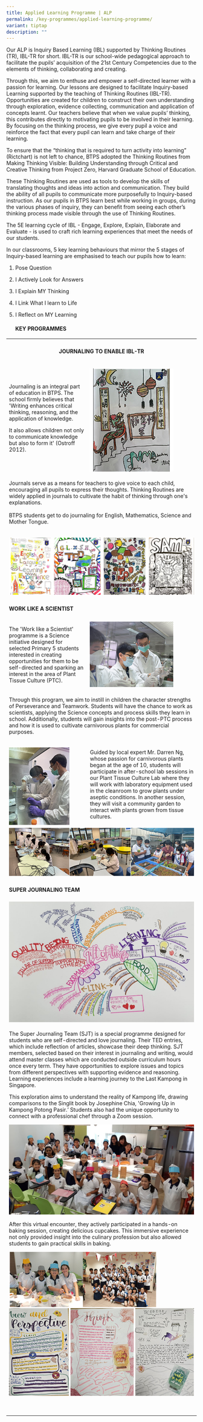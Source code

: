 ```yaml
---
title: Applied Learning Programme | ALP
permalink: /key-programmes/applied-learning-programme/
variant: tiptap
description: ""
---
```

<p>Our ALP is Inquiry Based Learning (IBL) supported by Thinking Routines
(TR), IBL-TR for short. IBL-TR is our school-wide pedagogical approach
to facilitate the pupils’ acquisition of the 21st Century Competencies
due to the elements of thinking, collaborating and creating.</p>
<p>Through this, we aim to enthuse and empower a self-directed learner with
a passion for learning. Our lessons are designed to facilitate Inquiry-based
Learning supported by the teaching of Thinking Routines (IBL-TR). Opportunities
are created for children to construct their own understanding through exploration,
evidence collecting, communication and application of concepts learnt.
Our teachers believe that when we value pupils’ thinking, this contributes
directly to motivating pupils to be involved in their learning. By focusing
on the thinking process, we give every pupil a voice and reinforce the
fact that every pupil can learn and take charge of their learning.</p>
<p>To ensure that the “thinking that is required to turn activity into learning”
(Rictchart) is not left to chance, BTPS adopted the Thinking Routines from
Making Thinking Visible: Building Understanding through Critical and Creative
Thinking from Project Zero, Harvard Graduate School of Education.</p>
<p>These Thinking Routines are used as tools to develop the skills of translating
thoughts and ideas into action and communication. They build the ability
of all pupils to communicate more purposefully to Inquiry-based instruction.
As our pupils in BTPS learn best while working in groups, during the various
phases of inquiry, they can benefit from seeing each other’s thinking process
made visible through the use of Thinking Routines.</p>
<p>The 5E learning cycle of IBL - Engage, Explore, Explain, Elaborate and
Evaluate - is used to craft rich learning experiences that meet the needs
of our students.</p>
<p>In our classrooms, 5 key learning behaviours that mirror the 5 stages
of Inquiry-based learning are emphasised to teach our pupils how to learn:</p>
<ol data-tight="true" class="tight">
<li>
<p>Pose Question</p>
</li>
<li>
<p>I Actively Look for Answers</p>
</li>
<li>
<p>I Explain MY Thinking</p>
</li>
<li>
<p>I Link What I learn to Life</p>
</li>
<li>
<p>I Reflect on MY Learning
<br>
</p>
<h4><strong>KEY PROGRAMMES</strong></h4>
</li>
</ol>
<table>
<tbody>
<tr>
<th rowspan="1" colspan="3">
<h4>JOURNALING TO ENABLE IBL-TR</h4>
</th>
</tr>
<tr>
<td rowspan="1" colspan="2">
<p>Journaling is an integral part of education in BTPS. The school firmly
believes that 'Writing enhances critical thinking, reasoning, and the application
of knowledge.</p>
<p></p>
<p>It also allows children not only to communicate knowledge but also to
form it' (Ostroff 2012).</p>
</td>
<td rowspan="1" colspan="1">
<p></p>
<div class="isomer-image-wrapper">
<img style="width: 80%;" height="auto" width="100%" alt="" src="/images/Students Activities Photos/alp02.png">
</div>
</td>
</tr>
<tr>
<td rowspan="1" colspan="3">
<p>Journals serve as a means for teachers to give voice to each child, encouraging
all pupils to express their thoughts. Thinking Routines are widely applied
in journals to cultivate the habit of thinking through one's explanations.
<br>
<br>BTPS students get to do journaling for English, Mathematics, Science and
Mother Tongue.</p>
</td>
</tr>
<tr>
<td rowspan="1" colspan="3">
<p></p>
<div class="isomer-image-wrapper">
<img style="width: 100%" height="auto" width="100%" alt="" src="/images/Students Activities Photos/alp1.png">
</div>
</td>
</tr>
<tr>
<td rowspan="1" colspan="3">
<h4>WORK LIKE A SCIENTIST</h4>
</td>
</tr>
<tr>
<td rowspan="1" colspan="2">
<p>The 'Work like a Scientist' programme is a Science initiative designed
for selected Primary 5 students interested in creating opportunities for
them to be self-directed and sparking an interest in the area of Plant
Tissue Culture (PTC).</p>
</td>
<td rowspan="1" colspan="1">
<div class="isomer-image-wrapper">
<img style="width: 80%;" height="auto" width="100%" alt="" src="/images/Students Activities Photos/photo001.png">
</div>
</td>
</tr>
<tr>
<td rowspan="1" colspan="3">
<p>Through this program, we aim to instill in children the character strengths
of Perseverance and Teamwork. Students will have the chance to work as
scientists, applying the Science concepts and process skills they learn
in school. Additionally, students will gain insights into the post-PTC
process and how it is used to cultivate carnivorous plants for commercial
purposes.</p>
</td>
</tr>
<tr>
<td rowspan="1" colspan="1">
<p></p>
<div class="isomer-image-wrapper">
<img style="width: 80%;" height="auto" width="100%" alt="" src="/images/Students Activities Photos/photo002.png">
</div>
</td>
<td rowspan="1" colspan="2">
<p>Guided by local expert Mr. Darren Ng, whose passion for carnivorous plants
began at the age of 10, students will participate in after-school lab sessions
in our Plant Tissue Culture Lab where they will work with laboratory equipment
used in the cleanroom to grow plants under aseptic conditions. In another
session, they will visit a community garden to interact with plants grown
from tissue cultures.</p>
</td>
</tr>
<tr>
<td rowspan="1" colspan="3">
<div class="isomer-image-wrapper">
<img style="width: 100%" height="auto" width="100%" alt="" src="/images/Students Activities Photos/photo0345.png">
</div>
</td>
</tr>
<tr>
<td rowspan="1" colspan="3">
<h4>SUPER JOURNALING TEAM</h4>
</td>
</tr>
<tr>
<td rowspan="1" colspan="3">
<div class="isomer-image-wrapper">
<img style="width: 100%" height="auto" width="100%" alt="" src="/images/Students Activities Photos/Photo_07.jpeg">
</div>
</td>
</tr>
<tr>
<td rowspan="1" colspan="3">
<p>The Super Journaling Team (SJT) is a special programme designed for students
who are self-directed and love journaling. Their TED entries, which include
reflection of articles, showcase their deep thinking. SJT members, selected
based on their interest in journaling and writing, would attend master
classes which are conducted outside curriculum hours once every term. They
have opportunities to explore issues and topics from different perspectives
with supporting evidence and reasoning. Learning experiences include a
learning journey to the Last Kampong in Singapore.
<br>
</p>
<p>This exploration aims to understand the reality of Kampong life, drawing
comparisons to the Singlit book by Josephine Chia, 'Growing Up in Kampong
Potong Pasir.’ Students also had the unique opportunity to connect with
a professional chef through a Zoom session.</p>
<div class="isomer-image-wrapper">
<img style="width: 100%" height="auto" width="100%" alt="" src="/images/Students Activities Photos/Photo_08.jpeg">
</div>
<p>After this virtual encounter, they actively participated in a hands-on
baking session, creating delicious cupcakes. This immersive experience
not only provided insight into the culinary profession but also allowed
students to gain practical skills in baking.</p>
<div class="isomer-image-wrapper">
<img style="width: 80%;" height="auto" width="100%" alt="" src="/images/Students Activities Photos/photo00910.png">
</div>
<div class="isomer-image-wrapper">
<img style="width: 100%" height="auto" width="100%" alt="" src="/images/Students Activities Photos/photo0111213.png">
</div>
<p>
<br>
</p>
</td>
</tr>
</tbody>
</table>
<h4><br></h4>
<p></p>